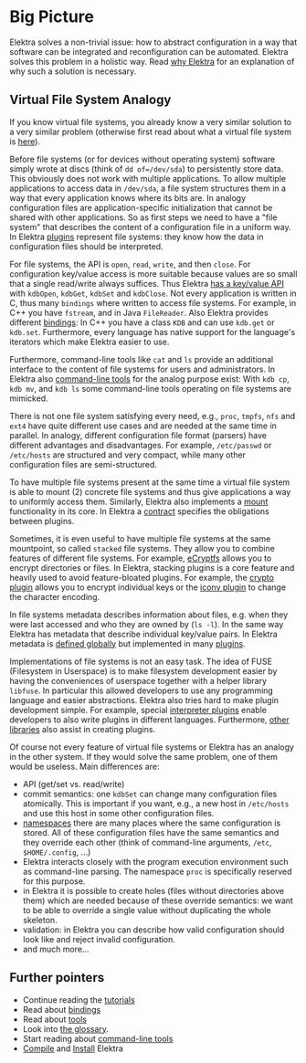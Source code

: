 # Big Picture

Elektra solves a non-trivial issue: how to abstract configuration
in a way that software can be integrated and reconfiguration can
be automated.  Elektra solves this problem in a holistic way.
Read [why Elektra](WHY.md) for an explanation of why such a
solution is necessary.


## Virtual File System Analogy

If you know virtual file systems, you already know a very similar solution
to a very similar problem (otherwise first read about what a virtual
file system is [here](https://en.wikipedia.org/wiki/Virtual_file_system)).

Before file systems (or for devices without operating system) software
simply wrote at discs (think of `dd of=/dev/sda`) to persistently store
data. This obviously does not work with multiple applications. To allow
multiple applications to access data in `/dev/sda`, a file system structures
them in a way that every application knows where its bits are. In analogy
configuration files are application-specific initialization that cannot
be shared with other applications. So as first steps we need to have a
"file system" that describes the content of a configuration file in a
uniform way. In Elektra [plugins](/src/plugins/README.md) represent
file systems: they know how the data in configuration files should
be interpreted.

For file systems, the API is `open`, `read`, `write`, and then `close`.
For configuration key/value access is more suitable because values are
so small that a single read/write always suffices. Thus Elektra [has a
key/value API](http://doc.libelektra.org/api/current/html) with `kdbOpen`,
`kdbGet`, `kdbSet` and `kdbClose`.  Not every application is written in C,
thus many `bindings` where written to access file systems. For example,
in C++ you have `fstream`, and in Java `FileReader`. Also Elektra provides
different [bindings](/src/bindings/README.md): In C++ you have a class
`KDB` and can use `kdb.get` or `kdb.set`. Furthermore, every language
has native support for the language's iterators which make Elektra easier
to use.

Furthermore, command-line tools like `cat` and `ls` provide an additional
interface to the content of file systems for users and administrators.
In Elektra also [command-line tools](/doc/help/kdb-introduction.md)
for the analog purpose exist: With `kdb cp`, `kdb mv`, and `kdb ls`
some command-line tools operating on file systems are mimicked.

There is not one file system satisfying every need, e.g., `proc`, `tmpfs`,
`nfs` and `ext4` have quite different use cases and are needed at the
same time in parallel.  In analogy, different configuration file format
(parsers) have different advantages and disadvantages.  For example,
`/etc/passwd` or `/etc/hosts` are structured and very compact, while
many other configuration files are semi-structured.

To have multiple file systems present at the same time a virtual
file system is able to mount (2) concrete file systems and thus give
applications a way to uniformly access them.  Similarly, Elektra also
implements a [mount](/doc/help/elektra-mounting.md) functionality in
its core.  In Elektra a [contract](/doc/CONTRACT.ini) specifies the
obligations between plugins.

Sometimes, it is even useful to have multiple file systems at
the same mountpoint, so called `stacked` file systems. They allow
you to combine features of different file systems. For example,
[eCryptfs](https://wiki.archlinux.org/index.php/ECryptfs) allows you
to encrypt directories or files. In Elektra, stacking plugins is a core
feature and heavily used to avoid feature-bloated plugins.  For example,
the [crypto plugin](/src/plugins/crypto/README.md) allows you to encrypt
individual keys or the [iconv plugin](/src/plugins/iconv/README.md)
to change the character encoding.

In file systems metadata describes information about files, e.g.
when they were last accessed and who they are owned by (`ls -l`). In the
same way Elektra has metadata that describe individual key/value pairs.
In Elektra metadata is [defined globally](/doc/METADATA.ini) but implemented
in many [plugins](/src/plugins/README.md).

Implementations of file systems is not an easy task. The idea of
FUSE (Filesystem in Userspace) is to make filesystem development
easier by having the conveniences of userspace together with a
helper library `libfuse`.  In particular this allowed developers to
use any programming language and easier abstractions. Elektra also
tries hard to make plugin development simple.  For example, special
[interpreter plugins](/src/plugins/README.md) enable developers
to also write plugins in different languages. Furthermore,
[other libraries](/src/libs/README.md) also assist in creating plugins.

Of course not every feature of virtual file systems or Elektra has
an analogy in the other system. If they would solve the same problem,
one of them would be useless.  Main differences are:

- API (get/set vs. read/write)
- commit semantics: one `kdbSet` can change many configuration files atomically.
  This is important if you want, e.g., a new host in `/etc/hosts` and use this
  host in some other configuration files.
- [namespaces](/doc/help/elektra-namespaces.md) there are many places
  where the same configuration is stored.  All of these configuration
  files have the same semantics and they override each other (think of
  command-line arguments, `/etc`, `$HOME/.config`, ...)
- Elektra interacts closely with the program execution environment
  such as command-line parsing. The namespace `proc` is specifically
  reserved for this purpose.
- in Elektra it is possible to create holes (files without directories
  above them) which are needed because of these override semantics:
  we want to be able to override a single value without duplicating the
  whole skeleton.
- validation: in Elektra you can describe how valid configuration should
  look like and reject invalid configuration.
- and much more...



## Further pointers

- Continue reading the [tutorials](/doc/tutorials)
- Read about [bindings](/src/bindings/)
- Read about [tools](/src/tools/README.md)
- Look into [the glossary](/doc/help/elektra-glossary.md).
- Start reading about [command-line tools](/doc/help/kdb-introduction.md)
- [Compile](COMPILE.md) and [Install](INSTALL.md) Elektra
